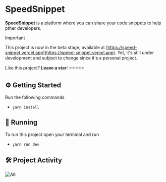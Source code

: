 # SpeedSnippet

**SpeedSnippet** is a platform where you can share your code snippets to help pther developers.

> [!IMPORTANT]  
> This project is now in the beta stage, available at [https://speed-snippet.vercel.app](https://speed-snippet.vercel.app). Yet, it's still under development and subject to change since it's a personal project.

Like this project? **Leave a star**! ⭐⭐⭐⭐⭐

## ⚙️ Getting Started

Run the following commands

- `yarn install`

## 🚀 Running

To run this project open your terminal and run

- `yarn run dev`

## 🛠️ Project Activity

![Alt](https://repobeats.axiom.co/api/embed/3d19be24c0d5efeba949257cf2e915a12ab8c00f.svg "Repobeats analytics image")
